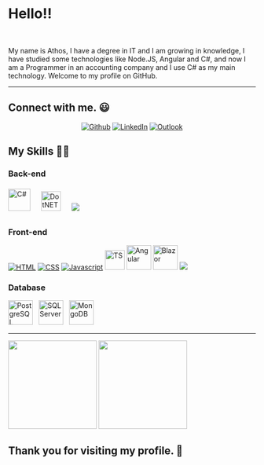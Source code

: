 <h1>Hello!!</h1>
  <br>
<p>My name is Athos, I have a degree in IT and I am growing in knowledge, I have studied some technologies like Node.JS, Angular and C#, and now I am a Programmer in an accounting company and I use C# as my main technology. Welcome to my profile on GitHub.</p>

---

## Connect with me. :smiley:

<div align="center">
  <p>
    <a href="https://github.com/AthosSchrapett" target="_blank"><img alt="Github" src="https://img.shields.io/badge/GitHub-%2312100E.svg?&style=for-the-badge&logo=Github&logoColor=white" /></a> 
    <a href="https://www.linkedin.com/in/athos-louzeiro-schrapett/" target="_blank"><img alt="LinkedIn" src="https://img.shields.io/badge/linkedin-%230077B5.svg?&style=for-the-badge&logo=linkedin&logoColor=white" /></a> 
    <a href="mailto:athosschrapett@outlook.com" target="_blank"><img alt="Outlook" src="https://img.shields.io/badge/Microsoft_Outlook-0078D4?style=for-the-badge&logo=microsoft-outlook&logoColor=white" /></a>
  </p>
</div>

<h2>My Skills 🧑‍💻</h2>

<h3>Back-end</h3>
<a style="padding-right:8px;" href="https://docs.microsoft.com/pt-br/dotnet/csharp/" target="_blank"> <img src="https://upload.wikimedia.org/wikipedia/commons/thumb/b/bd/Logo_C_sharp.svg/1820px-Logo_C_sharp.svg.png" alt="C#" height="45" /></a>
<a style="padding-right:8px;" href="https://dotnet.microsoft.com/en-us/" target="_blank"> <img style="margin: 10px" src="https://upload.wikimedia.org/wikipedia/commons/thumb/e/ee/.NET_Core_Logo.svg/1200px-.NET_Core_Logo.svg.png" alt="DotNET" height="40" /></a> 
<a style="padding-right:8px;" href="https://nodejs.org" target="_blank"> <img src="https://img.icons8.com/color/48/000000/nodejs.png"/></a>

<br>

<h3>Front-end</h3>

<a href="https://www.w3.org/html/" target="_blank"> <img src="https://img.icons8.com/color/48/000000/html-5.png" alt="HTML"/></a> 
<a href="https://www.w3schools.com/css/" target="_blank"> <img src="https://img.icons8.com/color/48/000000/css3.png" alt="CSS"/></a>
<a href="https://developer.mozilla.org/en-US/docs/Web/JavaScript" target="_blank"><img src="https://img.icons8.com/color/48/000000/javascript.png" alt="Javascript"></a>
<a href="https://www.typescriptlang.org/" target="_blank"> <img height="40" src="https://upload.wikimedia.org/wikipedia/commons/thumb/4/4c/Typescript_logo_2020.svg/1200px-Typescript_logo_2020.svg.png" alt="TS"/></a>
<a href="https://angular.io/start" target="_blank"> <img src="https://upload.wikimedia.org/wikipedia/commons/thumb/c/cf/Angular_full_color_logo.svg/2048px-Angular_full_color_logo.svg.png" alt="Angular" height="50"/></a>
<a href="https://dotnet.microsoft.com/en-us/apps/aspnet/web-apps/blazor" target="_blank"> <img src="https://upload.wikimedia.org/wikipedia/commons/thumb/d/d0/Blazor.png/800px-Blazor.png" alt="Blazor" height="50"/></a> 
<a href="https://getbootstrap.com" target="_blank"> <img src="https://img.icons8.com/color/48/000000/bootstrap.png"/></a>

<h3>Database</h3>
<a style="padding-right:8px;" href="https://www.postgresql.org/" target="_blank"> <img src="https://upload.wikimedia.org/wikipedia/commons/thumb/2/29/Postgresql_elephant.svg/1985px-Postgresql_elephant.svg.png" height="50" alt="PostgreSQL"/></a>
<a style="padding-right:8px;" href="https://www.microsoft.com/pt-br/sql-server" target="_blank"> <img src="https://logodownload.org/wp-content/uploads/2016/10/Microsoft-SQL-Server-Logo-1.png" height="50" alt="SQLServer"/></a>
<a style="padding-right:8px;" href="https://www.mongodb.com/" target="_blank"> <img src="https://webimages.mongodb.com/_com_assets/cms/kuyjf3vea2hg34taa-horizontal_default_slate_blue.svg?auto=format%252Ccompress" height="50" alt="MongoDB"/></a>

<hr>

<div>
    <img height="180em" src="https://github-readme-stats.vercel.app/api?username=AthosSchrapett&show_icons=true&theme=dracula" />
    <img height="180em" src="https://github-readme-stats.vercel.app/api/top-langs/?username=AthosSchrapett&theme=dracula&layout=compact" />
</div>

## Thank you for visiting my profile. :gem:
